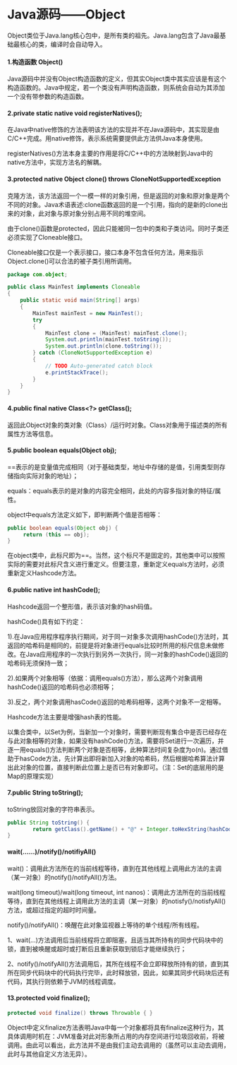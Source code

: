 # Java源码——Object

Object类位于Java.lang核心包中，是所有类的祖先。Java.lang包含了Java最基础最核心的类，编译时会自动导入。

#### 1.构造函数 Object()

Java源码中并没有Object构造函数的定义，但其实Object类中其实应该是有这个构造函数的。Java中规定，若一个类没有声明构造函数，则系统会自动为其添加一个没有带参数的构造函数。

#### 2.private static native void registerNatives();

在Java中native修饰的方法表明该方法的实现并不在Java源码中，其实现是由C/C++完成。用native修饰，表示系统需要提供此方法供Java本身使用。

registerNatives()方法本身主要的作用是将C/C++中的方法映射到Java中的native方法中，实现方法名的解耦。

#### 3.protected native Object clone() throws CloneNotSupportedException

克隆方法，该方法返回一个一模一样的对象引用，但是返回的对象和原对象是两个不同的对象。Java术语表述:clone函数返回的是一个引用，指向的是新的clone出来的对象，此对象与原对象分别占用不同的堆空间。

由于clone()函数是protected，因此只能被同一包中的类和子类访问。同时子类还必须实现了Cloneable接口。

Cloneable接口仅是一个表示接口，接口本身不包含任何方法，用来指示Object.clone()可以合法的被子类引用所调用。

```java
package com.object;

public class MainTest implements Cloneable
{
	public static void main(String[] args)
	{
		MainTest mainTest = new MainTest();
		try
		{
			MainTest clone = (MainTest) mainTest.clone();
			System.out.println(mainTest.toString());
			System.out.println(clone.toString());
		} catch (CloneNotSupportedException e)
		{
			// TODO Auto-generated catch block
			e.printStackTrace();
		}	
	}
}

```

#### 4.**public** **final** **native** Class<?> **getClass**();

返回此Object对象的类对象（Class）/运行时对象。Class对象用于描述类的所有属性方法等信息。



#### 5.public boolean equals(Object obj);

==表示的是变量值完成相同（对于基础类型，地址中存储的是值，引用类型则存储指向实际对象的地址）；

equals：equals表示的是对象的内容完全相同，此处的内容多指对象的特征/属性。

object中equals方法定义如下，即判断两个值是否相等：

```Java
public boolean equals(Object obj) {
     return (this == obj); 
}
```

在object类中，此标尺即为==。当然，这个标尺不是固定的，其他类中可以按照实际的需要对此标尺含义进行重定义。但要注意，重新定义equals方法时，必须重新定义Hashcode方法。

#### 6.public native int hashCode();

Hashcode返回一个整形值，表示该对象的hash码值。

hashCode()具有如下约定：

1).在Java应用程序程序执行期间，对于同一对象多次调用hashCode()方法时，其返回的哈希码是相同的，前提是将对象进行equals比较时所用的标尺信息未做修改。在Java应用程序的一次执行到另外一次执行，同一对象的hashCode()返回的哈希码无须保持一致；

2).如果两个对象相等（依据：调用equals()方法），那么这两个对象调用hashCode()返回的哈希码也必须相等；

3).反之，两个对象调用hasCode()返回的哈希码相等，这两个对象不一定相等。

Hashcode方法主要是增强hash表的性能。

以集合类中，以Set为例，当新加一个对象时，需要判断现有集合中是否已经存在与此对象相等的对象，如果没有hashCode()方法，需要将Set进行一次遍历，并逐一用equals()方法判断两个对象是否相等，此种算法时间复杂度为o(n)。通过借助于hasCode方法，先计算出即将新加入对象的哈希码，然后根据哈希算法计算出此对象的位置，直接判断此位置上是否已有对象即可。（注：Set的底层用的是Map的原理实现）

#### 7.public String toString();

toString放回对象的字符串表示。

```Java
public String toString() {
        return getClass().getName() + "@" + Integer.toHexString(hashCode());
}
```



#### wait(……)/notify()/notifiyAll()

wait()：调用此方法所在的当前线程等待，直到在其他线程上调用此方法的主调（某一对象）的notify()/notifyAll()方法。

wait(long timeout)/wait(long timeout, int nanos)：调用此方法所在的当前线程等待，直到在其他线程上调用此方法的主调（某一对象）的notisfy()/notisfyAll()方法，或超过指定的超时时间量。

notify()/notifyAll()：唤醒在此对象监视器上等待的单个线程/所有线程。

1、wait(...)方法调用后当前线程将立即阻塞，且适当其所持有的同步代码块中的锁，直到被唤醒或超时或打断后且重新获取到锁后才能继续执行；

2、notify()/notifyAll()方法调用后，其所在线程不会立即释放所持有的锁，直到其所在同步代码块中的代码执行完毕，此时释放锁，因此，如果其同步代码块后还有代码，其执行则依赖于JVM的线程调度。



#### 13.protected void finalize();

```Java
protected void finalize() throws Throwable { }
```

Object中定义finalize方法表明Java中每一个对象都将具有finalize这种行为，其具体调用时机在：JVM准备对此对形象所占用的内存空间进行垃圾回收前，将被调用。由此可以看出，此方法并不是由我们主动去调用的（虽然可以主动去调用，此时与其他自定义方法无异）。









